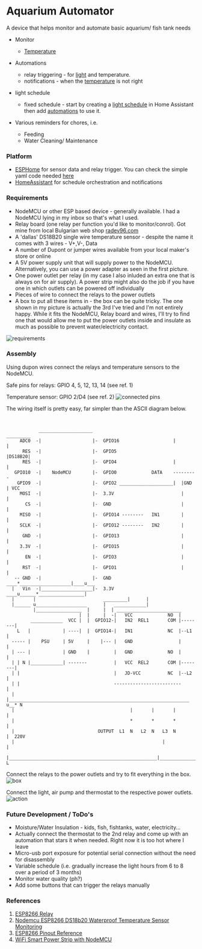 # Aquarium Automator
A device that helps monitor and automate basic aquarium/ fish tank needs


- Monitor
  - [Temperature](temperature_monitor.md)

- Automations
  - relay triggering - for [light](light_automation.md) and temperature.
  - notifications - when the [temperature](notify_temperature.md) is not right
- light schedule
  - fixed schedule - start by creating a [light schedule](light-schedule.md) in Home Assistant then add [automations](light_automation.md) to use it.
- Various reminders for chores, i.e.
  - Feeding
  - Water Cleaning/ Maintenance
  
### Platform ###
- [ESPHome](https://esphome.io) for sensor data and relay trigger. You can check the simple yaml code needed [here](aquarium-automator.yaml)
- [HomeAssistant](https://www.home-assistant.io) for schedule orchestration and notifications


### Requirements ###
- NodeMCU or other ESP based device - generally available. I had a NodeMCU lying in my inbox so that's what I used.
- Relay board (one relay per function you'd like to monitor/conrol). Got mine from local Bulgarian web shop [radev96.com](https://radev96.com)
- A 'dallas' DS18B20 single wire temperature sensor - despite the name it comes with 3 wires - V+,V-, Data
- A number of Dupont or jumper wires available from your local maker's store or online
- A 5V power supply unit that will supply power to the NodeMCU. Alternatively, you can use a power adapter as seen in the first picture.
- One power outlet per relay (in my case I also inluded an extra one that is always on for air supply). A power strip might also do the job if you have one in which outlets can be powered off individually
- Pieces of wire to connect the relays to the power outlets
- A box to put all these items in - the box can be quite tricky. The one shown in my picture is actually the 3rd I've tried and I'm not entirely happy. While it fits the NodeMCU, Relay board and wires, I'll try to find one that would allow me to put the power outlets inside and insulate as much as possible to prevent water/electricity contact.

![requirements](images/light_schedule_4.jpg)

### Assembly ###

Using dupon wires connect the relays and temperature sensors to the NodeMCU.

Safe pins for relays: GPIO 4, 5, 12, 13, 14 (see ref. 1)

Temperature sensor: GPIO 2/D4 (see ref. 2)
![connected pins](images/light_schedule_6.jpg)

The wiring itself is pretty easy, far simpler than the ASCII diagram below.

```


            ____________________                              _________        
     ADC0  -|                   |-  GPIO16                    |       |
      RES  -|                   |-  GPIO5                     |DS18B20| 
      RES  -|                   |-  GPIO4                     |       |
   GPIO10  -|    NodeMCU        |-  GPIO0             DATA    ---------
    GPIO9  -|                   |-  GPIO2 ____________________|  |GND | VCC     
     MOSI  -|                   |-  3.3V                         |    |
       CS  -|                   |-  GND                          |    |
     MISO  -|                   |-  GPIO14 --------   IN1        |    |
     SCLK  -|                   |-  GPIO12 --------   IN2        |    |
      GND  -|                   |-  GPIO13                       |    |
     3.3V  -|                   |-  GPIO15                       |    |
       EN  -|                   |-  GPIO3                        |    |
      RST  -|                   |-  GPIO1                        |    |
   -- GND  -|                   |-  GND  ____*___________________|____u___
  |   Vin  -|___________________|-  3.3V ____u______*_________________|       
  |       |                         _________|      |                         
  |______ u___________________      |   ____________|                        
          |_________________  |     |  | ________________________        
                           |  |     |  -|   VCC             NO  | 
         ____________  VCC |  |  GPIO12-|   IN2  REL1       COM |--------|
    L   |            | ----|  |  GPIO14-|   IN1             NC  |--L1    |
  ----- |    PSU     | 5V     |    |--- |   GND                 |        |
  | --- |            | GND    |         |   GND             NO  |        |
  | | N |____________| -------          |   VCC  REL2       COM |--------|
  | |                                   |   JD-VCC          NC  |--L2    |
  | |                                   -------------------------        |
  | |___________________________________________________________________ u__* N
  |                                           |       |       |          |
  |                                           *       *       *          |
  |                               OUTPUT  L1  N   L2  N   L3  N          |  220V
  |                                                       |              |
  |_______________________________________________________|______________|___* L 
  ```


Connect the relays to the power outlets and try to fit everything in the box.
![box](images/light_schedule_8.jpg)

Connect the light, air pump and thermostat to the respective power outlets.
![action](images/IMG_1323.jpg)




### Future Development / ToDo's ###
- Moisture/Water Insulation - kids, fish, fishtanks, water, electricity…
- Actually connect the thermostat to the 2nd relay and come up with an automation that stars it when needed. Right now it is too hot where I leave
- Micro-usb port exposure for potential serial connection without the need for disassembly
- Variable schedule (i.e. gradually increase the light hours from 6 to 8 over a period of 3 months)
- Monitor water quality (ph?)
- Add some buttons that can trigger the relays manually

### References ###
1. [ESP8266 Relay](https://randomnerdtutorials.com/esp8266-relay-module-ac-web-server/)
2. [Nodemcu ESP8266 DS18b20 Waterproof Temperature Sensor Monitoring](https://www.electroniclinic.com/nodemcu-esp8266-ds18b20-waterproof-temperature-sensor-monitoring/)
3. [ESP8266 Pinout Reference](https://randomnerdtutorials.com/esp8266-pinout-reference-gpios/)
4. [WiFi Smart Power Strip with NodeMCU](https://www.instructables.com/WiFi-Smart-Power-Strip-With-NodeMCU/)
